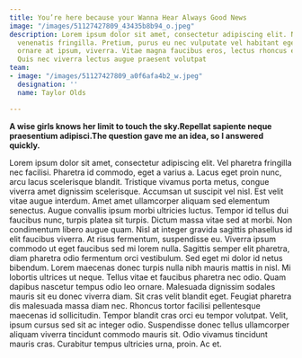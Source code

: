 ```yaml
---
title: You’re here because your Wanna Hear Always Good News
image: "/images/51127427809_43435b8b94_o.jpeg"
description: Lorem ipsum dolor sit amet, consectetur adipiscing elit. Ne  ullamcorper
  venenatis fringilla. Pretium, purus eu nec vulputate vel habitant egestas. Congue
  ornare at ipsum, viverra. Vitae magna faucibus eros, lectus rhoncus elementum vel.
  Quis nec viverra lectus augue praesent volutpat
team:
- image: "/images/51127427809_a0f6afa4b2_w.jpeg"
  designation: ''
  name: Taylor Olds

---
```

**A wise girls knows her limit to touch the sky.Repellat sapiente neque praesentium adipisci.The question gave me an idea, so I answered quickly.**

Lorem ipsum dolor sit amet, consectetur adipiscing elit. Vel pharetra fringilla nec facilisi. Pharetra id commodo, eget a varius a. Lacus eget proin nunc, arcu lacus scelerisque blandit. Tristique vivamus porta metus, congue viverra amet dignissim scelerisque. Accumsan ut suscipit vel nisl. Est velit vitae augue interdum. Amet amet ullamcorper aliquam sed elementum senectus. Augue convallis ipsum morbi ultricies luctus. Tempor id tellus dui faucibus nunc, turpis platea sit turpis.
Dictum massa vitae sed at morbi. Non condimentum libero augue quam. Nisl at integer gravida sagittis phasellus id elit faucibus viverra. At risus fermentum, suspendisse eu. Viverra ipsum commodo ut eget faucibus sed mi lorem nulla. Sagittis semper elit pharetra, diam pharetra odio fermentum orci vestibulum. Sed eget mi dolor id netus bibendum. Lorem maecenas donec turpis nulla nibh mauris mattis in nisl. Mi lobortis ultrices ut neque. Tellus vitae et faucibus pharetra nec odio. Quam dapibus nascetur tempus odio leo ornare. Malesuada dignissim sodales mauris sit eu donec viverra diam. Sit cras velit blandit eget. Feugiat pharetra dis malesuada massa diam nec.
Rhoncus tortor facilisi pellentesque maecenas id sollicitudin. Tempor blandit cras orci eu tempor volutpat. Velit, ipsum cursus sed sit ac integer odio. Suspendisse donec tellus ullamcorper aliquam viverra tincidunt commodo mauris sit. Odio vivamus tincidunt mauris cras. Curabitur tempus ultricies urna, proin. Ac et.